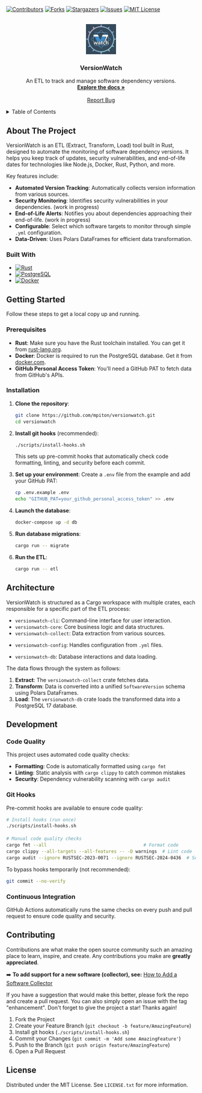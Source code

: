 <!-- PROJECT SHIELDS -->
[![Contributors][contributors-shield]][contributors-url]
[![Forks][forks-shield]][forks-url]
[![Stargazers][stars-shield]][stars-url]
[![Issues][issues-shield]][issues-url]
[![MIT License][license-shield]][license-url]

<!-- PROJECT LOGO -->
<br />
<div align="center">
  <a href="https://github.com/mpiton/versionwatch">
    <img src="images/logo.png" alt="Logo" width="80" height="80">
  </a>

<h3 align="center">VersionWatch</h3>

  <p align="center">
    An ETL to track and manage software dependency versions.
    <br />
    <a href="https://github.com/mpiton/versionwatch"><strong>Explore the docs »</strong></a>
    <br />
    <br />
    <a href="https://github.com/mpiton/versionwatch/issues">Report Bug</a>
  </p>
</div>

<!-- TABLE OF CONTENTS -->
<details>
  <summary>Table of Contents</summary>
  <ol>
    <li>
      <a href="#about-the-project">About The Project</a>
      <ul>
        <li><a href="#built-with">Built With</a></li>
      </ul>
    </li>
    <li>
      <a href="#getting-started">Getting Started</a>
      <ul>
        <li><a href="#prerequisites">Prerequisites</a></li>
        <li><a href="#installation">Installation</a></li>
      </ul>
    </li>
    <li><a href="#usage">Usage</a></li>
    <li><a href="#roadmap">Roadmap</a></li>
    <li><a href="#contributing">Contributing</a></li>
    <li><a href="#license">License</a></li>
    <li><a href="#contact">Contact</a></li>
    <li><a href="#acknowledgments">Acknowledgments</a></li>
  </ol>
</details>

<!-- ABOUT THE PROJECT -->
## About The Project

VersionWatch is an ETL (Extract, Transform, Load) tool built in Rust, designed to automate the monitoring of software dependency versions. It helps you keep track of updates, security vulnerabilities, and end-of-life dates for technologies like Node.js, Docker, Rust, Python, and more.

Key features include:
*   **Automated Version Tracking**: Automatically collects version information from various sources.
*   **Security Monitoring**: Identifies security vulnerabilities in your dependencies. (work in progress)
*   **End-of-Life Alerts**: Notifies you about dependencies approaching their end-of-life. (work in progress)
*   **Configurable**: Select which software targets to monitor through simple `.yml` configuration.
*   **Data-Driven**: Uses Polars DataFrames for efficient data transformation.

### Built With

*   [![Rust][Rust-shield]][Rust-url]
*   [![PostgreSQL][PostgreSQL-shield]][PostgreSQL-url]
*   [![Docker][Docker-shield]][Docker-url]

<!-- GETTING STARTED -->
## Getting Started

Follow these steps to get a local copy up and running.

### Prerequisites

*   **Rust**: Make sure you have the Rust toolchain installed. You can get it from [rust-lang.org](https://www.rust-lang.org/tools/install).
*   **Docker**: Docker is required to run the PostgreSQL database. Get it from [docker.com](https://www.docker.com/products/docker-desktop).
*   **GitHub Personal Access Token**: You'll need a GitHub PAT to fetch data from GitHub's APIs.

### Installation

1.  **Clone the repository**:
    ```sh
    git clone https://github.com/mpiton/versionwatch.git
    cd versionwatch
    ```
2.  **Install git hooks** (recommended):
    ```sh
    ./scripts/install-hooks.sh
    ```
    This sets up pre-commit hooks that automatically check code formatting, linting, and security before each commit.

3.  **Set up your environment**:
    Create a `.env` file from the example and add your GitHub PAT:
    ```sh
    cp .env.example .env
    echo "GITHUB_PAT=your_github_personal_access_token" >> .env
    ```
4.  **Launch the database**:
    ```sh
    docker-compose up -d db
    ```
5.  **Run database migrations**:
    ```sh
    cargo run -- migrate
    ```
6.  **Run the ETL**:
    ```sh
    cargo run -- etl
    ```

## Architecture

VersionWatch is structured as a Cargo workspace with multiple crates, each responsible for a specific part of the ETL process:

*   `versionwatch-cli`: Command-line interface for user interaction.
*   `versionwatch-core`: Core business logic and data structures.
*   `versionwatch-collect`: Data extraction from various sources.
-   `versionwatch-config`: Handles configuration from `.yml` files.
*   `versionwatch-db`: Database interactions and data loading.

The data flows through the system as follows:
1.  **Extract**: The `versionwatch-collect` crate fetches data.
2.  **Transform**: Data is converted into a unified `SoftwareVersion` schema using Polars DataFrames.
3.  **Load**: The `versionwatch-db` crate loads the transformed data into a PostgreSQL 17 database.

## Development

### Code Quality

This project uses automated code quality checks:

*   **Formatting**: Code is automatically formatted using `cargo fmt`
*   **Linting**: Static analysis with `cargo clippy` to catch common mistakes
*   **Security**: Dependency vulnerability scanning with `cargo audit`

### Git Hooks

Pre-commit hooks are available to ensure code quality:

```sh
# Install hooks (run once)
./scripts/install-hooks.sh

# Manual code quality checks
cargo fmt --all                                    # Format code
cargo clippy --all-targets --all-features -- -D warnings  # Lint code
cargo audit --ignore RUSTSEC-2023-0071 --ignore RUSTSEC-2024-0436  # Security audit
```

To bypass hooks temporarily (not recommended):
```sh
git commit --no-verify
```

### Continuous Integration

GitHub Actions automatically runs the same checks on every push and pull request to ensure code quality and security.

## Contributing

Contributions are what make the open source community such an amazing place to learn, inspire, and create. Any contributions you make are **greatly appreciated**.

➡️ **To add support for a new software (collector), see:** [How to Add a Software Collector](docs/add_software_collector.md)

If you have a suggestion that would make this better, please fork the repo and create a pull request. You can also simply open an issue with the tag "enhancement".
Don't forget to give the project a star! Thanks again!

1. Fork the Project
2. Create your Feature Branch (`git checkout -b feature/AmazingFeature`)
3. Install git hooks (`./scripts/install-hooks.sh`)
4. Commit your Changes (`git commit -m 'Add some AmazingFeature'`)
5. Push to the Branch (`git push origin feature/AmazingFeature`)
6. Open a Pull Request

<!-- LICENSE -->
## License

Distributed under the MIT License. See `LICENSE.txt` for more information.

<!-- MARKDOWN LINKS & IMAGES -->
[contributors-shield]: https://img.shields.io/github/contributors/mpiton/versionwatch.svg?style=for-the-badge
[contributors-url]: https://github.com/mpiton/versionwatch/graphs/contributors
[forks-shield]: https://img.shields.io/github/forks/mpiton/versionwatch.svg?style=for-the-badge
[forks-url]: https://github.com/mpiton/versionwatch/network/members
[stars-shield]: https://img.shields.io/github/stars/mpiton/versionwatch.svg?style=for-the-badge
[stars-url]: https://github.com/mpiton/versionwatch/stargazers
[issues-shield]: https://img.shields.io/github/issues/mpiton/versionwatch.svg?style=for-the-badge
[issues-url]: https://github.com/mpiton/versionwatch/issues
[license-shield]: https://img.shields.io/github/license/mpiton/versionwatch.svg?style=for-the-badge
[license-url]: https://github.com/mpiton/versionwatch/blob/master/LICENSE.txt
[Rust-shield]: https://img.shields.io/badge/Rust-000000?style=for-the-badge&logo=rust&logoColor=white
[Rust-url]: https://www.rust-lang.org/
[PostgreSQL-shield]: https://img.shields.io/badge/PostgreSQL-316192?style=for-the-badge&logo=postgresql&logoColor=white
[PostgreSQL-url]: https://www.postgresql.org/
[Docker-shield]: https://img.shields.io/badge/Docker-2496ED?style=for-the-badge&logo=docker&logoColor=white
[Docker-url]: https://www.docker.com/ 